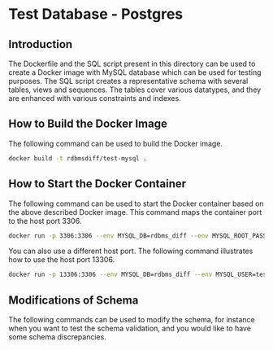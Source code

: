 # Test Database - Postgres

## Introduction
The Dockerfile and the SQL script present in this directory can be used to create a Docker image with MySQL database which can be used for testing purposes. The SQL script creates a representative schema with several tables, views and sequences. The tables cover various datatypes, and they are enhanced with various constraints and indexes.

## How to Build the Docker Image
The following command can be used to build the Docker image.
```bash
docker build -t rdbmsdiff/test-mysql .
```

## How to Start the Docker Container
The following command can be used to start the Docker container based on the above described Docker image. This command maps the container port to the host port 3306. 
```bash
docker run -p 3306:3306 --env MYSQL_DB=rdbms_diff --env MYSQL_ROOT_PASSWORD=test-pwd  rdbmsdiff/test-mysql:latest
```

You can also use a different host port. The following command illustrates how to use the host port 13306.
```bash
docker run -p 13306:3306 --env MYSQL_DB=rdbms_diff --env MYSQL_USER=test-user --env MYSQL_PASSWORD=test-pwd --env MYSQL_ROOT_PASSWORD=test-pwd  rdbmsdiff/test-mysql:latest
```

## Modifications of Schema
The following commands can be used to modify the schema, for instance when you want to test the schema validation, and you would like to have some schema discrepancies.
```sql
```
